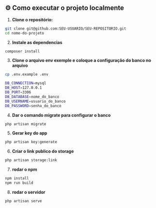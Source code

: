 ## ⚙️ Como executar o projeto localmente

1. **Clone o repositório:**
```bash
git clone git@github.com:SEU-USUARIO/SEU-REPOSITORIO.git
cd nome-do-projeto
```

2. **Instale as dependencias**
```bash
composer install
```
3. **Clone o arquivo env exemple e coloque a configuração do banco no arquivo**
```bash
cp .env.example .env
```

```bash
DB_CONNECTION=mysql
DB_HOST=127.0.0.1
DB_PORT=3306
DB_DATABASE=nome_do_banco
DB_USERNAME=usuario_do_banco
DB_PASSWORD=senha_do_banco
```

4. **Dar o comando migrate para configurar o banco**
```bash
php artisan migrate
```
5. **Gerar key do app**
```bash
php artisan key:generate
```
6. **Criar o link publico do storage**
```bash
php artisan storage:link
```
7. **rodar o npm**
```bash
npm install
npm run build
```
8. **rodar o servidor**
```bash
php artisan serve
```
